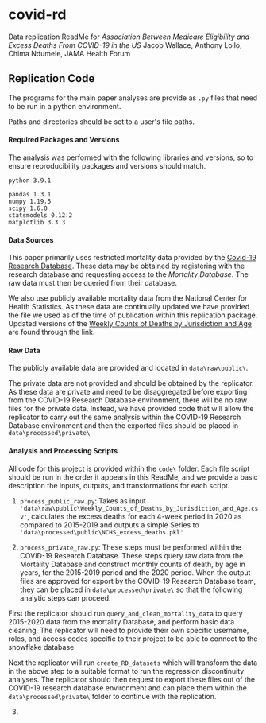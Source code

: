 # covid-rd


Data replication ReadMe  for
*Association Between Medicare Eligibility and Excess Deaths From COVID-19 in the US*
Jacob Wallace, Anthony Lollo, Chima Ndumele, JAMA Health Forum

## Replication Code
The programs for the main paper analyses are provide as `.py` files that need to be run in a python environment.

Paths and directories should be set to a user's file paths.
#### Required Packages and Versions
The analysis was performed with the following libraries and versions, so to ensure reproducibility packages and versions should match.

```
python 3.9.1

pandas 1.3.1
numpy 1.19.5
scipy 1.6.0
statsmodels 0.12.2
matplotlib 3.3.3
```

#### Data Sources
This paper primarily uses restricted mortality data provided by the [Covid-19 Research Database](https://covid19researchdatabase.org/).
These data may be obtained by registering with the research database and requesting access to the *Mortality Database*. The raw data must then be queried from their database.

We also use publicly available mortality data from the National Center for Health Statistics.
As these data are continually updated we have provided the file we used as of the time of publication within this replication package.
Updated versions of the [Weekly Counts of Deaths by Jurisdiction and Age](https://data.cdc.gov/NCHS/Weekly-Counts-of-Deaths-by-Jurisdiction-and-Age/y5bj-9g5w) are found through the link.

#### Raw Data

The publicly available data are provided and located in `data\raw\public\`.  

The private data are not provided and should be obtained by the replicator.
As these data are private and need to be disaggregated before exporting from the COVID-19 Research Database environment,
there will be no raw files for the private data. Instead, we have provided code that will allow the replicator to
carry out the same analysis within the COVID-19 Research Database environment and then the exported files should be placed in `data\processed\private\`

#### Analysis and Processing Scripts

All code for this project is provided within the `code\` folder.
Each file script should be run in the order it appears in this ReadMe, and we provide a basic description the inputs, outputs, and transformations for each script.

1. `process_public_raw.py`: Takes as input `'data\raw\public\Weekly_Counts_of_Deaths_by_Jurisdiction_and_Age.csv'`,
calculates the excess deaths for each 4-week period in 2020 as compared to 2015-2019 and outputs a simple Series to `'data\processed\public\NCHS_excess_deaths.pkl'`

2. `process_private_raw.py`: These steps must be performed within the COVID-19 Research Database. These steps query raw data from the Mortality Database and construct monthly counts of death, by age in years, for the 2015-2019 period and the 2020 period. When the output files are approved for export by the COVID-19 Research Database team, they can be placed in `data\processed\private\` so that the following analytic steps can proceed.  

  First the replicator should run `query_and_clean_mortality_data` to query 2015-2020 data from the mortality Database, and perform basic data cleaning. The replicator will need to provide their own specific username, roles, and access codes specific to their project to be able to connect to the snowflake database.

  Next the replicator will run `create_RD_datasets` which will transform the data in the above step to a suitable format to run the regression discontinuity analyses. The replicator should then request to export these files out of the COVID-19 research database environment and can place them within the `data\processed\private\` folder to continue with the replication.

3.
